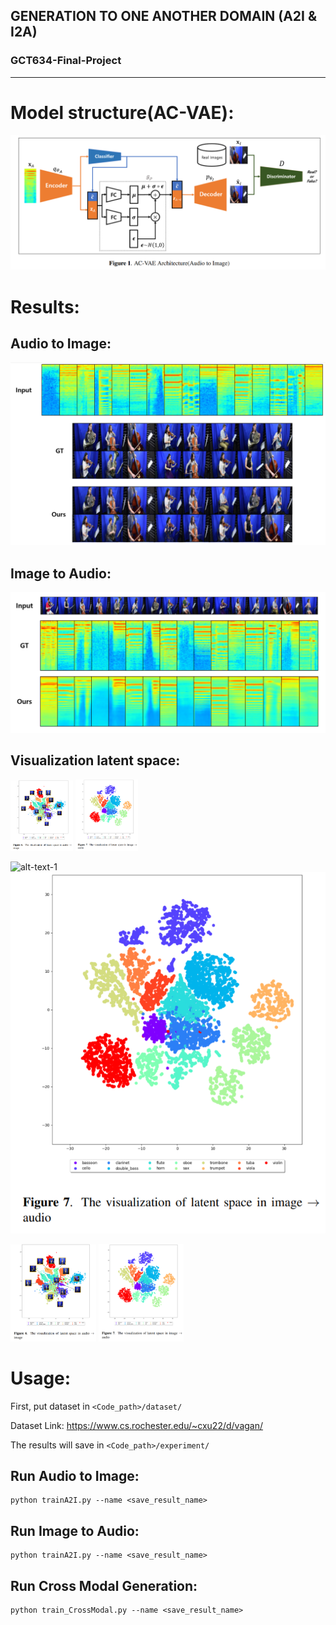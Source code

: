 

## GENERATION TO ONE ANOTHER DOMAIN (A2I & I2A)
### GCT634-Final-Project
----------
# Model structure(AC-VAE):



![model_sturcture](./figs/model_sturcture.png)

# Results:

## Audio to Image:

![A2I_output](./figs/A2I_output.png)



## Image to Audio:

![I2A_output](./figs/I2A_output.png)



## Visualization latent space:

<p float="left">
  <img src="./figs/A2I_visualization.png" width="100" />
  <img src="./figs/I2A_visualization.png" width="100" /> 

</p>

![alt-text-1](./figs/A2I_visualization.png"title-1") ![alt-text-2](./figs/I2A_visualization.png "title-2")

<img src="./figs/A2I_visualization.png" alt="A2I_visualization" style="zoom:20%;" /> <img src="./figs/I2A_visualization.png" alt="I2A_visualization" style="zoom: 20%;" />



# Usage:

First, put dataset in ```<Code_path>/dataset/```

Dataset Link: https://www.cs.rochester.edu/~cxu22/d/vagan/

The results will save in ```<Code_path>/experiment/```

## Run Audio to Image:

```
python trainA2I.py --name <save_result_name>
```
## Run Image to Audio:

```
python trainA2I.py --name <save_result_name>
```

## Run Cross Modal Generation:

```
python train_CrossModal.py --name <save_result_name>
```
